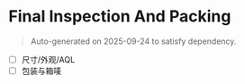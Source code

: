 # Final Inspection And Packing

> Auto-generated on 2025-09-24 to satisfy dependency.

- [ ] 尺寸/外观/AQL
- [ ] 包装与箱唛
